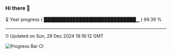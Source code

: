 ### Hi there 👋

⏳ Year progress { █████████████████████████████▁ } 99.39 %

---

⏰ Updated on Sun, 29 Dec 2024 18:16:12 GMT

![Progress Bar CI](https://github.com/liununu/liununu/workflows/Progress%20Bar%20CI/badge.svg)
